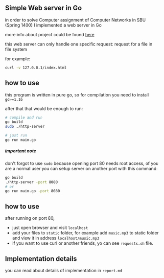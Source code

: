 ## Simple Web server in Go
in order to solve Computer assignment of Computer Networks in SBU (Spring 1400) I implemented a web server in Go

more info about project could be found [here](./project-description.pdf)

this web server can only handle one specific request: request for a file in file system

for example:

```sh
curl -v 127.0.0.1/index.html
```



## how to use 

this program is written in pure go, so for compilation you need to install `go>=1.16`

after that that would be enough to run:

```sh
# compile and run 
go build 
sudo ./http-server

# just run
go run main.go
```

##### important note

don't forgot to use `sudo` because opening port 80 needs root access, of you are a normal user you can setup server on another port with this command:

```sh
go build 
./http-server -port 8080
# or
go run main.go -port 8080
```



## how to use

after running on port 80,

+ just open browser and visit `localhost`
+ add your files to `static` folder, for example add `music.mp3` to static folder and view it in address `localhost/music.mp3`
+ if you want to use curl or another friends, yo can see `requests.sh` file.



## Implementation details

you can read about details of implementation in `report.md`





